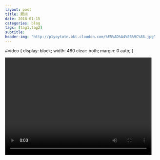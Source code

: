 ```yaml
---
layout: post
title: 厥词
date: 2018-01-15
categories: blog
tags: [tag1,tag2]
subtitle:
header-img: "http://p1yoytotn.bkt.clouddn.com/%E5%AD%A4%E6%9C%88.jpg"
---
```

 #video {
       display: block;
       width: 480
       clear: both;
       margin: 0 auto;
    }

<div class="video">
<video width="480" height="320" controls="controls" autoplay="autoplay">
  <source src="http://p1yoytotn.bkt.clouddn.com/Sonia%20Rykiel-Juliette%20Lamet.mp4" type="video/mp4" />
</video>
</div>
